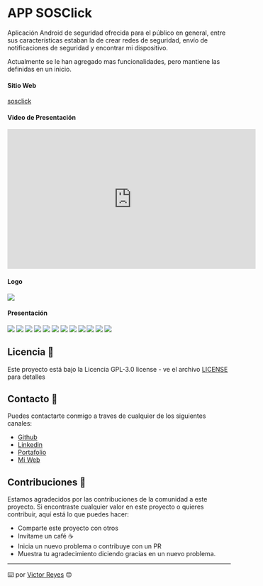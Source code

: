 # APP SOSClick
Aplicación Android de seguridad ofrecida para el público en general, entre sus características estaban la de crear redes de seguridad, envío de notificaciones de seguridad y encontrar mi dispositivo.

Actualmente se le han agregado mas funcionalidades, pero mantiene las definidas en un inicio.

#### Sitio Web
[sosclick](https://www.sosclick.cl/)

#### Video de Presentación
<iframe width="560" height="315" src="https://www.youtube.com/embed/YTnEZDfJuGk?si=-LVyxqx_9XMIUTei" title="YouTube video player" frameborder="0" allow="accelerometer; autoplay; clipboard-write; encrypted-media; gyroscope; picture-in-picture; web-share" referrerpolicy="strict-origin-when-cross-origin" allowfullscreen></iframe>

#### Logo
<img src='https://raw.githubusercontent.com/tenshi98/Trabajo_Imagenes/main/APP%20SOSClick/src/logo_hor.png' />

#### Presentación
<img src='https://raw.githubusercontent.com/tenshi98/Trabajo_Imagenes/main/APP%20SOSClick/src/Diapositiva2.JPG' />
<img src='https://raw.githubusercontent.com/tenshi98/Trabajo_Imagenes/main/APP%20SOSClick/src/Diapositiva3.JPG' />
<img src='https://raw.githubusercontent.com/tenshi98/Trabajo_Imagenes/main/APP%20SOSClick/src/Diapositiva4.JPG' />
<img src='https://raw.githubusercontent.com/tenshi98/Trabajo_Imagenes/main/APP%20SOSClick/src/Diapositiva5.JPG' />
<img src='https://raw.githubusercontent.com/tenshi98/Trabajo_Imagenes/main/APP%20SOSClick/src/Diapositiva6.JPG' />
<img src='https://raw.githubusercontent.com/tenshi98/Trabajo_Imagenes/main/APP%20SOSClick/src/Diapositiva7.JPG' />
<img src='https://raw.githubusercontent.com/tenshi98/Trabajo_Imagenes/main/APP%20SOSClick/src/Diapositiva8.JPG' />
<img src='https://raw.githubusercontent.com/tenshi98/Trabajo_Imagenes/main/APP%20SOSClick/src/Diapositiva9.JPG' />
<img src='https://raw.githubusercontent.com/tenshi98/Trabajo_Imagenes/main/APP%20SOSClick/src/Diapositiva10.JPG' />
<img src='https://raw.githubusercontent.com/tenshi98/Trabajo_Imagenes/main/APP%20SOSClick/src/Diapositiva11.JPG' />
<img src='https://raw.githubusercontent.com/tenshi98/Trabajo_Imagenes/main/APP%20SOSClick/src/Diapositiva12.JPG' />
<img src='https://raw.githubusercontent.com/tenshi98/Trabajo_Imagenes/main/APP%20SOSClick/src/Diapositiva13.JPG' />

## Licencia 📄
Este proyecto está bajo la Licencia GPL-3.0 license - ve el archivo [LICENSE](LICENSE) para detalles

## Contacto 📖
Puedes contactarte conmigo a traves de cualquier de los siguientes canales:
- [Github](https://github.com/tenshi98)
- [Linkedin](https://www.linkedin.com/in/victor-reyes-galvez/)
- [Portafolio](https://tenshi98.github.io/portafolio/)
- [Mi Web](https://web.digitalcreations.cl/)

## Contribuciones 🎁
Estamos agradecidos por las contribuciones de la comunidad a este proyecto. Si encontraste cualquier valor en este proyecto o quieres contribuir, aquí está lo que puedes hacer:

- Comparte este proyecto con otros
- Invítame un café ☕
- Inicia un nuevo problema o contribuye con un PR
- Muestra tu agradecimiento diciendo gracias en un nuevo problema.

---

⌨️ por [Victor Reyes](https://github.com/tenshi98) 😊